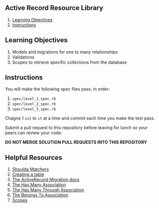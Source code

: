 
## Active Record Resource Library
1. [Learning Objectives](#learning-objectives)
1. [Instructions](#instructions)

## Learning Objectives
1. Models and migrations for one to many relationships
1. Validations
1. Scopes to retrieve specific collections from the database

## Instructions

You will make the following spec files pass, in order:

1. `spec/level_1_spec.rb`
1. `spec/level_2_spec.rb`
1. `spec/level_3_spec.rb`

Chagne 1 `xit` to `it` at a time and commit each time you make the test pass.

Submit a pull request to this repository before leaving for lunch so your peers
can review your code.

**DO NOT MERGE SOLUTION PULL REQUESTS INTO THIS REPOSITORY**

## Helpful Resources
1. [Shoulda Matchers](http://rubydoc.info/github/thoughtbot/shoulda-matchers/master/frames)
1. [Creating a table](http://guides.rubyonrails.org/migrations.html#creating-a-table)
1. [The ActiveRecord Migration docs](http://api.rubyonrails.org/classes/ActiveRecord/Migration.html)
1. [The Has Many Association](http://guides.rubyonrails.org/association_basics.html#the-has-many-association)
1. [The Has Many Through Association](http://guides.rubyonrails.org/association_basics.html#the-has-many-through-association)
1. [The Belongs To Association](http://guides.rubyonrails.org/association_basics.html#the-belongs-to-association)
1. [Scopes](http://guides.rubyonrails.org/active_record_querying.html#scopes)
